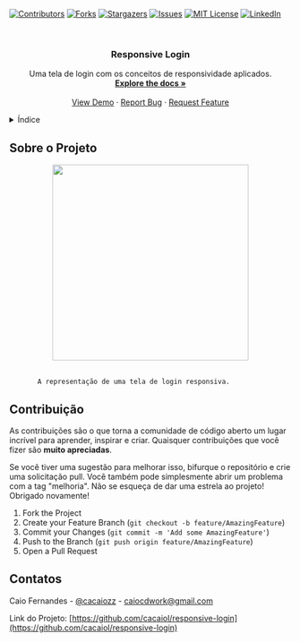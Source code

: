 [![Contributors][contributors-shield]][contributors-url]
[![Forks][forks-shield]][forks-url]
[![Stargazers][stars-shield]][stars-url]
[![Issues][issues-shield]][issues-url]
[![MIT License][license-shield]][license-url]
[![LinkedIn][linkedin-shield]][linkedin-url]


<!-- PROJECT LOGO -->
<br />
<div align="center">
  <a href="https://github.com/cacaiol/responsive-login">
  
  </a>

<h3 align="center">Responsive Login</h3>

  <p align="center">
    Uma tela de login com os conceitos de responsividade aplicados.
    <br />
    <a href="https://github.com/cacaiol/responsive-login"><strong>Explore the docs »</strong></a>
    <br />
    <br />
    <a href="https://github.com/cacaiol/responsive-login">View Demo</a>
    ·
    <a href="https://github.com/cacaiol/responsive-login/issues">Report Bug</a>
    ·
    <a href="https://github.com/cacaiol/responsive-login/issues">Request Feature</a>
  </p>
</div>

<!-- TABLE OF CONTENTS -->
<details>
  <summary>Índice</summary>
  <ol>
    <li>
      <a href="#sobre-o-projeto">Sobre o Projeto</a>
      <ul>
        <li><a href="#construído-com">Construído com</a></li>
      </ul>
    </li>
    </li>
    <li><a href="#contribuição">Contribuição</a></li>
    <li><a href="#contatos">Contatos</a></li>
  </ol>
</details>

<!-- ABOUT THE PROJECT -->
## Sobre o Projeto

<div align="center">
<img src="https://user-images.githubusercontent.com/107950801/210680175-60958eef-9ac8-467f-8708-784cfad05125.png" width="350px">

</div>
<br/>

           A representação de uma tela de login responsiva.  


<!-- CONTRIBUTING -->
## Contribuição

As contribuições são o que torna a comunidade de código aberto um lugar incrível para aprender, inspirar e criar. Quaisquer contribuições que você fizer são **muito apreciadas**.

Se você tiver uma sugestão para melhorar isso, bifurque o repositório e crie uma solicitação pull. Você também pode simplesmente abrir um problema com a tag "melhoria".
Não se esqueça de dar uma estrela ao projeto! Obrigado novamente!

1. Fork the Project
2. Create your Feature Branch (`git checkout -b feature/AmazingFeature`)
3. Commit your Changes (`git commit -m 'Add some AmazingFeature'`)
4. Push to the Branch (`git push origin feature/AmazingFeature`)
5. Open a Pull Request

<!-- CONTACT -->
## Contatos

Caio Fernandes - [@cacaiozz](https://www.instagram.com/cacaiozz/) - caiocdwork@gmail.com

Link do Projeto: [https://github.com/cacaiol/responsive-login](https://github.com/cacaiol/responsive-login)



<!-- MARKDOWN LINKS & IMAGES -->
<!-- https://www.markdownguide.org/basic-syntax/#reference-style-links -->
[contributors-shield]: https://img.shields.io/github/contributors/github_username/repo_name.svg?style=for-the-badge
[contributors-url]: https://github.com/cacaiol/multistep-form/graphs/contributors
[forks-shield]: https://img.shields.io/github/forks/github_username/repo_name.svg?style=for-the-badge
[forks-url]: https://github.com/cacaiol/multistep-form/network/members
[stars-shield]: https://img.shields.io/github/stars/github_username/repo_name.svg?style=for-the-badge
[stars-url]: https://github.com/github_username/repo_name/stargazers
[issues-shield]: https://img.shields.io/github/issues/github_username/repo_name.svg?style=for-the-badge
[issues-url]: https://github.com/cacaiol/multistep-form/issues
[license-shield]: https://img.shields.io/github/license/github_username/repo_name.svg?style=for-the-badge
[license-url]: https://github.com/github_username/repo_name/blob/master/LICENSE.txt
[linkedin-shield]: https://img.shields.io/badge/-LinkedIn-black.svg?style=for-the-badge&logo=linkedin&colorB=555
[linkedin-url]: https://www.linkedin.com/in/caio-fernandes-174570194/
